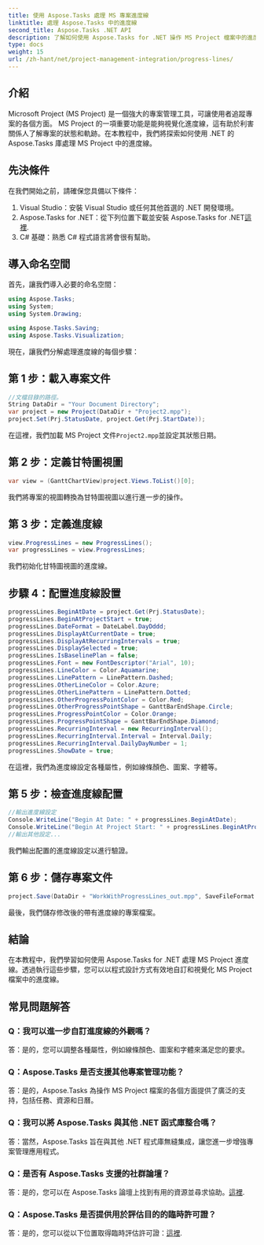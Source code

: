 ```yaml
---
title: 使用 Aspose.Tasks 處理 MS 專案進度線
linktitle: 處理 Aspose.Tasks 中的進度線
second_title: Aspose.Tasks .NET API
description: 了解如何使用 Aspose.Tasks for .NET 操作 MS Project 檔案中的進度線，從而增強專案視覺化和管理。
type: docs
weight: 15
url: /zh-hant/net/project-management-integration/progress-lines/
---
```

## 介紹
Microsoft Project (MS Project) 是一個強大的專案管理工具，可讓使用者追蹤專案的各個方面。 MS Project 的一項重要功能是能夠視覺化進度線，這有助於利害關係人了解專案的狀態和軌跡。在本教程中，我們將探索如何使用 .NET 的 Aspose.Tasks 庫處理 MS Project 中的進度線。
## 先決條件
在我們開始之前，請確保您具備以下條件：
1. Visual Studio：安裝 Visual Studio 或任何其他首選的 .NET 開發環境。
2.  Aspose.Tasks for .NET：從下列位置下載並安裝 Aspose.Tasks for .NET[這裡](https://releases.aspose.com/tasks/net/).
3. C# 基礎：熟悉 C# 程式語言將會很有幫助。

## 導入命名空間
首先，讓我們導入必要的命名空間：
```csharp
using Aspose.Tasks;
using System;
using System.Drawing;

using Aspose.Tasks.Saving;
using Aspose.Tasks.Visualization;
```
現在，讓我們分解處理進度線的每個步驟：
## 第 1 步：載入專案文件
```csharp
//文檔目錄的路徑。
String DataDir = "Your Document Directory";
var project = new Project(DataDir + "Project2.mpp");
project.Set(Prj.StatusDate, project.Get(Prj.StartDate));
```
在這裡，我們加載 MS Project 文件`Project2.mpp`並設定其狀態日期。
## 第 2 步：定義甘特圖視圖
```csharp
var view = (GanttChartView)project.Views.ToList()[0];
```
我們將專案的視圖轉換為甘特圖視圖以進行進一步的操作。
## 第 3 步：定義進度線
```csharp
view.ProgressLines = new ProgressLines();
var progressLines = view.ProgressLines;
```
我們初始化甘特圖視圖的進度線。
## 步驟 4：配置進度線設置
```csharp
progressLines.BeginAtDate = project.Get(Prj.StatusDate);
progressLines.BeginAtProjectStart = true;
progressLines.DateFormat = DateLabel.DayDddd;
progressLines.DisplayAtCurrentDate = true;
progressLines.DisplayAtRecurringIntervals = true;
progressLines.DisplaySelected = true;
progressLines.IsBaselinePlan = false;
progressLines.Font = new FontDescriptor("Arial", 10);
progressLines.LineColor = Color.Aquamarine;
progressLines.LinePattern = LinePattern.Dashed;
progressLines.OtherLineColor = Color.Azure;
progressLines.OtherLinePattern = LinePattern.Dotted;
progressLines.OtherProgressPointColor = Color.Red;
progressLines.OtherProgressPointShape = GanttBarEndShape.Circle;
progressLines.ProgressPointColor = Color.Orange;
progressLines.ProgressPointShape = GanttBarEndShape.Diamond;
progressLines.RecurringInterval = new RecurringInterval();
progressLines.RecurringInterval.Interval = Interval.Daily;
progressLines.RecurringInterval.DailyDayNumber = 1;
progressLines.ShowDate = true;
```
在這裡，我們為進度線設定各種屬性，例如線條顏色、圖案、字體等。
## 第 5 步：檢查進度線配置
```csharp
//輸出進度線設定
Console.WriteLine("Begin At Date: " + progressLines.BeginAtDate);
Console.WriteLine("Begin At Project Start: " + progressLines.BeginAtProjectStart);
//輸出其他設定...
```
我們輸出配置的進度線設定以進行驗證。
## 第 6 步：儲存專案文件
```csharp
project.Save(DataDir + "WorkWithProgressLines_out.mpp", SaveFileFormat.Mpp);
```
最後，我們儲存修改後的帶有進度線的專案檔案。

## 結論
在本教程中，我們學習如何使用 Aspose.Tasks for .NET 處理 MS Project 進度線。透過執行這些步驟，您可以以程式設計方式有效地自訂和視覺化 MS Project 檔案中的進度線。
## 常見問題解答
### Q：我可以進一步自訂進度線的外觀嗎？
答：是的，您可以調整各種屬性，例如線條顏色、圖案和字體來滿足您的要求。
### Q：Aspose.Tasks 是否支援其他專案管理功能？
答：是的，Aspose.Tasks 為操作 MS Project 檔案的各個方面提供了廣泛的支持，包括任務、資源和日曆。
### Q：我可以將 Aspose.Tasks 與其他 .NET 函式庫整合嗎？
答：當然，Aspose.Tasks 旨在與其他 .NET 程式庫無縫集成，讓您進一步增強專案管理應用程式。
### Q：是否有 Aspose.Tasks 支援的社群論壇？
答：是的，您可以在 Aspose.Tasks 論壇上找到有用的資源並尋求協助。[這裡](https://forum.aspose.com/c/tasks/15).
### Q：Aspose.Tasks 是否提供用於評估目的的臨時許可證？
答：是的，您可以從以下位置取得臨時評估許可證：[這裡](https://purchase.aspose.com/temporary-license/).